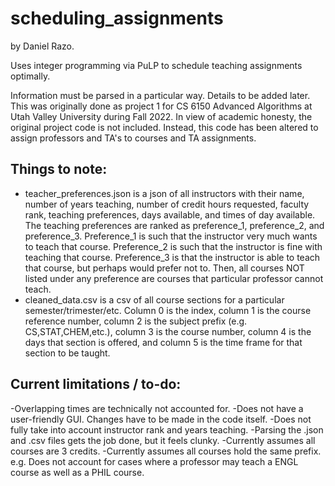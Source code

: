 # scheduling_assignments
by Daniel Razo.

Uses integer programming via PuLP to schedule teaching assignments optimally.

Information must be parsed in a particular way. Details to be added later.
This was originally done as project 1 for CS 6150 Advanced Algorithms at Utah Valley University during Fall 2022.
In view of academic honesty, the original project code is not included. Instead, this code has been altered to assign professors and TA's to courses and TA assignments.

## Things to note:
- teacher_preferences.json is a json of all instructors with their name, number of years teaching, number of credit hours requested, faculty rank, teaching preferences, days available, and times of day available. The teaching preferences are ranked as preference_1, preference_2, and preference_3. Preference_1 is such that the instructor very much wants to teach that course. Preference_2 is such that the instructor is fine with teaching that course. Preference_3 is that the instructor is able to teach that course, but perhaps would prefer not to. Then, all courses NOT listed under any preference are courses that particular professor cannot teach.
- cleaned_data.csv is a csv of all course sections for a particular semester/trimester/etc. Column 0 is the index, column 1 is the course reference number, column 2 is the subject prefix (e.g. CS,STAT,CHEM,etc.), column 3 is the course number, column 4 is the days that section is offered, and column 5 is the time frame for that section to be taught.

## Current limitations / to-do:
-Overlapping times are technically not accounted for.
-Does not have a user-friendly GUI. Changes have to be made in the code itself.
-Does not fully take into account instructor rank and years teaching.
-Parsing the .json and .csv files gets the job done, but it feels clunky.
-Currently assumes all courses are 3 credits.
-Currently assumes all courses hold the same prefix. e.g. Does not account for cases where a professor may teach a ENGL course as well as a PHIL course.
